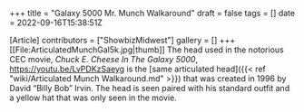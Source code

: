 +++
title = "Galaxy 5000 Mr. Munch Walkaround"
draft = false
tags = []
date = 2022-09-16T15:38:51Z

[Article]
contributors = ["ShowbizMidwest"]
gallery = []
+++
[[File:ArticulatedMunchGal5k.jpg|thumb]]
The head used in the notorious CEC movie, _Chuck E. Cheese In The Galaxy 5000_,<ref> https://youtu.be/LvPDKzSaeyg</ref> is the [same articulated head]({{< ref "wiki/Articulated Munch Walkaround.md" >}}) that was created in 1996 by David “Billy Bob” Irvin. The head is seen paired with his standard outfit and a yellow hat that was only seen in the movie.